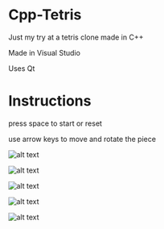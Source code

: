 # Cpp-Tetris

Just my try at a tetris clone made in C++

Made in Visual Studio 

Uses Qt

# Instructions
press space to start or reset

use arrow keys to move and rotate the piece


![alt text](https://raw.githubusercontent.com/MireaRadu/Cpp-Tetris/master/Screenshots/Capture.PNG)

![alt text](https://raw.githubusercontent.com/MireaRadu/Cpp-Tetris/master/Screenshots/Capture2.PNG)

![alt text](https://raw.githubusercontent.com/MireaRadu/Cpp-Tetris/master/Screenshots/Capture3.PNG)

![alt text](https://raw.githubusercontent.com/MireaRadu/Cpp-Tetris/master/Screenshots/Capture4.PNG)

![alt text](https://raw.githubusercontent.com/MireaRadu/Cpp-Tetris/master/Screenshots/Capture6.PNG)
      
